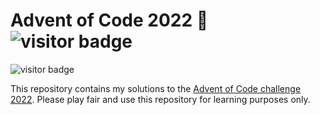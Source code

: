 # Advent of Code 2022 🎄 ![visitor badge](https://visitor-badge.glitch.me/badge?page_id=sullrich84.visitor-badge)

 ![visitor badge](https://visitor-badge.glitch.me/badge?page_id=sullrich84.visitor-badge)

This repository contains my solutions to the [Advent of Code challenge 2022](https://adventofcode.com/2022).
Please play fair and use this repository for learning purposes only.
